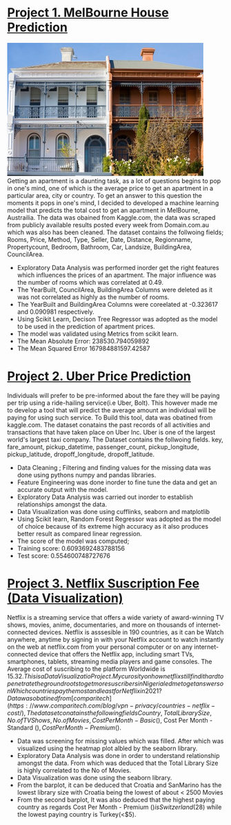 # [Project 1. MelBourne House Prediction](https://github.com/Felixishabiyi/Data-Science-Projects/blob/main/MelBourne%20House%20Prediction%20Model.ipynb)
![alt text](MelBournee.jpg)
Getting an apartment is a daunting task, as a lot of questions begins to pop in one's mind, one of which is the average price to get an apartment in a particular area, city or country.
To get an answer to this question the moments it pops in one's mind, I decided to developed a machine learning model that predicts the total cost to get an apartment in MelBourne, Austrailia.
The data was obained from Kaggle.com, the data was scraped from publicly available results posted every week from Domain.com.au which was also has 
been cleaned.
The dataset contains the follwoing fields; 
Rooms, Price, Method, Type, Seller, Date, Distance, Regionname, Propertycount, Bedroom, Bathroom, Car, Landsize, BuildingArea, CouncilArea.

* Exploratory Data Analysis was performed inorder get the right features which influences the prices of an apartment. The major influence was the number of rooms which was correlated at 0.49. 
* The YearBuilt, CouncilArea, BuildingArea Columns were deleted as it was not correlated as highly as the number of rooms. 
* The YearBuilt and BuildingArea Columns were coreelated at -0.323617 and 0.090981 respectively.
* Using Scikit Learn, Decison Tree Regressor was adopted as the model to be used in the prediction of apartment prices.
* The model was validated using Metrics from scikit learn. 
* The Mean Absolute Error: 238530.794059892
* The Mean Squared Error 167984881597.42587 

# [Project 2. Uber Price Prediction](https://github.com/Felixishabiyi/Data-Science-Projects/blob/main/Uber%20Price%20Prediction.ipynb)
Individuals will prefer to be pre-informed about the fare they will be paying per trip using a ride-hailing service(i.e Uber, Bolt).
This however made me to develop a tool that will predict the average amount an individual will be paying for using such service.
To Build this tool, data was obatined from kaggle.com. 
The dataset conatains the past records of all activities and transactions that have taken place on Uber Inc. 
Uber is one of the largest world's largest taxi company. 
The Dataset contains the follwoing fields.
key, fare_amount, pickup_datetime, passenger_count, pickup_longitude, pickup_latitude, dropoff_longitude, dropoff_latitude.

* Data Cleaning ; Filtering and finding values for the missing data was done using pythons numpy and pandas libraries.
* Feature Engineering was done inorder to fine tune the data and get an accurate output with the model.
* Exploratory Data Analysis was carried out inorder to establish relationships amongst the data.
* Data Visualization was done using cufflinks, seaborn and matplotlib 
* Using Scikit learn, Random Forest Regressor was adopted as the model of choice because of its extreme high accuracy as it also produces better result as compared linear regression.
* The score of the model was computed;
* Training score: 0.6093692483788156
* Test score: 0.554600748727676

# [Project 3. Netflix Suscription Fee (Data Visualization)](https://github.com/Felixishabiyi/Data-Science-Projects/blob/main/Netflix%20Highest%20and%20Lowest%20Suscribing%20Countries.ipynb)
Netflix is a streaming service that offers a wide variety of award-winning TV shows, movies, anime, documentaries, 
and more on thousands of internet-connected devices.
Netflix is asssesible in 190 countries, as it can be Watch anywhere, anytime by signing in with your Netflix account to watch instantly on the web 
at netflix.com from your personal computer or on any internet-connected device that offers the Netflix app, including smart TVs, smartphones, tablets, 
streaming media players and game consoles. 
The Average cost of suscribing to the platform Worldwide is $15.32. 
This is a Data Visualizatio Project. My curosity on how netflix still find it hard to penetrate the ground roots to get more suscribers in Nigeria 
led me to get answers on Which countries pay the most and least for Netflix in 2021?
Data was obatined from [comparitech](https://www.comparitech.com/blog/vpn-privacy/countries-netflix-cost/) , The dataset conatains the following fields
Country, Total Library Size, No. of TV Shows, No. of Movies, Cost Per Month - Basic ($), Cost Per Month - Standard ($), Cost Per Month - Premium ($).

* Data was screening for missing values which was filled. After which was visualized using the heatmap plot albled by the seaborn library.
* Exploratory Data Analysis was done in order to understand relationship amongst the data. From which was deduced that the Total Library Size is 
highly correlated to the No of Movies. 
* Data Visualization was done using the seaborn library.
* From the barplot, it can be deduced that Croatia and SanMarino has the lowest library size with Croatia being the lowest of about < 2500 Movies
* From the second barplot, It was also deduced that the highest paying country as regards Cost Per Month - Premium ($) is Switzerland($28) while 
the lowest paying country is Turkey(<$5).
